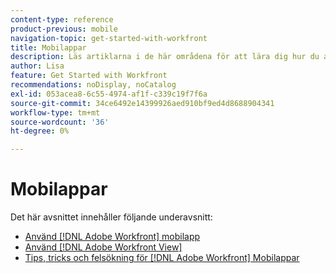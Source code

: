 ```yaml
---
content-type: reference
product-previous: mobile
navigation-topic: get-started-with-workfront
title: Mobilappar
description: Läs artiklarna i de här områdena för att lära dig hur du använder [!DNL Adobe Workfront] mobilappar.
author: Lisa
feature: Get Started with Workfront
recommendations: noDisplay, noCatalog
exl-id: 053acea8-6c55-4974-af1f-c339c19f7f6a
source-git-commit: 34ce6492e14399926aed910bf9ed4d8688904341
workflow-type: tm+mt
source-wordcount: '36'
ht-degree: 0%

---
```


# Mobilappar

Det här avsnittet innehåller följande underavsnitt:

* [Använd [!DNL Adobe Workfront] mobilapp](../../workfront-basics/mobile-apps/using-the-workfront-mobile-app/use-the-mobile-app.md)
* [Använd [!DNL Adobe Workfront View]](../../workfront-basics/mobile-apps/using-workfront-view/use-workfront-view.md)
* [Tips, tricks och felsökning för [!DNL Adobe Workfront] Mobilappar](../../workfront-basics/mobile-apps/tips-tricks-and-troubleshooting/tips-tricks-and-troubleshooting-mobile.md)

